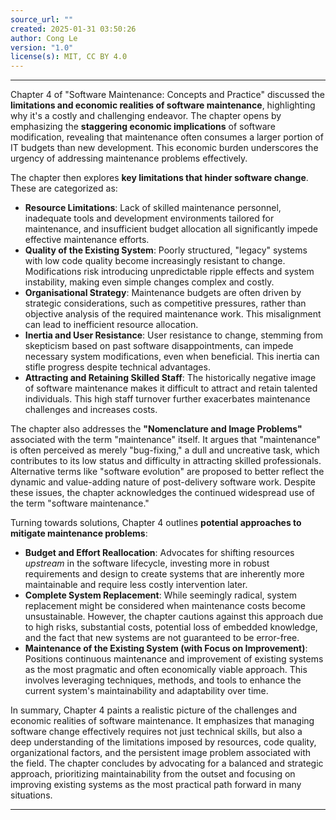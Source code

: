 ```yaml
---
source_url: ""
created: 2025-01-31 03:50:26
author: Cong Le
version: "1.0"
license(s): MIT, CC BY 4.0
---
```


---


Chapter 4 of "Software Maintenance: Concepts and Practice" discussed the **limitations and economic realities of software maintenance**, highlighting why it's a costly and challenging endeavor. The chapter opens by emphasizing the **staggering economic implications** of software modification, revealing that maintenance often consumes a larger portion of IT budgets than new development. This economic burden underscores the urgency of addressing maintenance problems effectively.

The chapter then explores **key limitations that hinder software change**.  These are categorized as:

*   **Resource Limitations**:  Lack of skilled maintenance personnel, inadequate tools and development environments tailored for maintenance, and insufficient budget allocation all significantly impede effective maintenance efforts.
*   **Quality of the Existing System**: Poorly structured, "legacy" systems with low code quality become increasingly resistant to change.  Modifications risk introducing unpredictable ripple effects and system instability, making even simple changes complex and costly.
*   **Organisational Strategy**: Maintenance budgets are often driven by strategic considerations, such as competitive pressures, rather than objective analysis of the required maintenance work. This misalignment can lead to inefficient resource allocation.
*   **Inertia and User Resistance**: User resistance to change, stemming from skepticism based on past software disappointments, can impede necessary system modifications, even when beneficial.  This inertia can stifle progress despite technical advantages.
*   **Attracting and Retaining Skilled Staff**: The historically negative image of software maintenance makes it difficult to attract and retain talented individuals.  This high staff turnover further exacerbates maintenance challenges and increases costs.

The chapter also addresses the **"Nomenclature and Image Problems"** associated with the term "maintenance" itself.  It argues that "maintenance" is often perceived as merely "bug-fixing," a dull and uncreative task, which contributes to its low status and difficulty in attracting skilled professionals. Alternative terms like "software evolution" are proposed to better reflect the dynamic and value-adding nature of post-delivery software work. Despite these issues, the chapter acknowledges the continued widespread use of the term "software maintenance."

Turning towards solutions, Chapter 4 outlines **potential approaches to mitigate maintenance problems**:

*   **Budget and Effort Reallocation**:  Advocates for shifting resources *upstream* in the software lifecycle, investing more in robust requirements and design to create systems that are inherently more maintainable and require less costly intervention later.
*   **Complete System Replacement**:  While seemingly radical, system replacement might be considered when maintenance costs become unsustainable. However, the chapter cautions against this approach due to high risks, substantial costs, potential loss of embedded knowledge, and the fact that new systems are not guaranteed to be error-free.
*   **Maintenance of the Existing System (with Focus on Improvement)**: Positions continuous maintenance and improvement of existing systems as the most pragmatic and often economically viable approach.  This involves leveraging techniques, methods, and tools to enhance the current system's maintainability and adaptability over time.

In summary, Chapter 4 paints a realistic picture of the challenges and economic realities of software maintenance. It emphasizes that managing software change effectively requires not just technical skills, but also a deep understanding of the limitations imposed by resources, code quality, organizational factors, and the persistent image problem associated with the field. The chapter concludes by advocating for a balanced and strategic approach, prioritizing maintainability from the outset and focusing on improving existing systems as the most practical path forward in many situations.




-----
